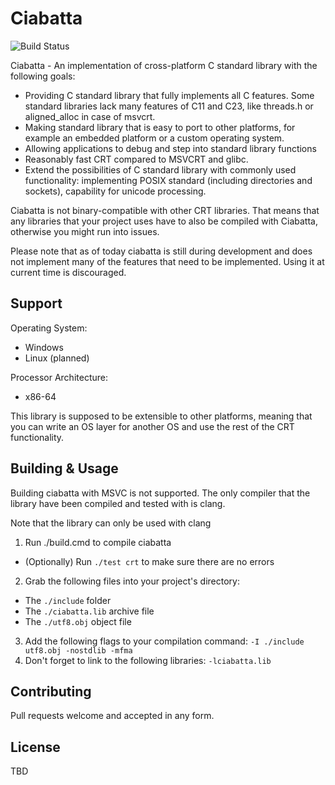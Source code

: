 
# Ciabatta

![Build Status](https://github.com/github/docs/actions/workflows/build.yml/badge.svg?event=push)

Ciabatta - An implementation of cross-platform C standard library with the
following goals:

- Providing C standard library that fully implements all C features. Some
  standard libraries lack many features of C11 and C23, like threads.h or
  aligned_alloc in case of msvcrt.
- Making standard library that is easy to port to other platforms, for example
  an embedded platform or a custom operating system.
- Allowing applications to debug and step into standard library functions
- Reasonably fast CRT compared to MSVCRT and glibc.
- Extend the possibilities of C standard library with commonly used
  functionality: implementing POSIX standard (including directories and
  sockets), capability for unicode processing.

Ciabatta is not binary-compatible with other CRT libraries. That means that any
libraries that your project uses have to also be compiled with Ciabatta,
otherwise you might run into issues.

Please note that as of today ciabatta is still during development and does not
implement many of the features that need to be implemented. Using it at current
time is discouraged.

## Support

Operating System:
- Windows
- Linux (planned)

Processor Architecture:
- x86-64

This library is supposed to be extensible to other platforms, meaning that
you can write an OS layer for another OS and use the rest of the CRT
functionality.

## Building & Usage

Building ciabatta with MSVC is not supported. The only compiler that the
library have been compiled and tested with is clang.

Note that the library can only be used with clang

1. Run ./build.cmd to compile ciabatta
  - (Optionally) Run `./test crt` to make sure there are no errors
2. Grab the following files into your project's directory:
  - The `./include` folder
  - The `./ciabatta.lib` archive file
  - The `./utf8.obj` object file
3. Add the following flags to your compilation command:
  `-I ./include utf8.obj -nostdlib -mfma`
4. Don't forget to link to the following libraries:
  `-lciabatta.lib`

## Contributing

Pull requests welcome and accepted in any form.

## License

TBD
